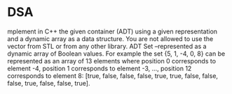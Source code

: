# DSA
mplement in C++ the given container (ADT) using a given representation and a dynamic array as a data structure. You are not allowed to use the vector from STL or from any other library. ADT Set –represented as a dynamic array of Boolean values. For example the set {5, 1, -4, 0, 8} can be represented as an array of 13 elements where position 0 corresponds to element -4, position 1 corresponds to element -3, ..., position 12 corresponds to element 8: [true, false, false, false, true, true, false, false, false, true, false, false, true]. 
